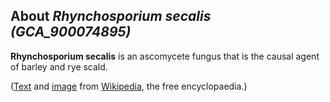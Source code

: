 About *Rhynchosporium secalis (GCA\_900074895)* 
-----------------------------------------------



**Rhynchosporium secalis** is an ascomycete fungus that is the causal
agent of barley and rye scald.

([Text](http://en.wikipedia.org/wiki/Rhynchosporium_secalis) and
[image](https://commons.wikimedia.org/wiki/File:Rynchopsporium_secalis_at_Hordeum_vulgare,_bladvelekkenziekte_wintergerst_(1).jpg)
from [Wikipedia](http://en.wikipedia.org/), the free encyclopaedia.)
